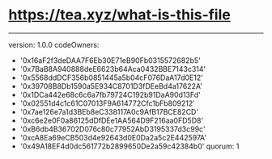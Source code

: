 # https://tea.xyz/what-is-this-file
---
version: 1.0.0
codeOwners:
  - '0x16aF2f3deDAA7F6Eb30E71eB90Fb0315572682b5'
  - '0x7BaB8A940888deE6623b64Aca0432BBE7143c314'
  - '0x5568ddDCF356b0851445a5b04cF076DaA17d0E12'
  - '0x39708B8Db1590a5E934C8701D3fDEeBd4a17622A'
  - '0x1DCa442e68c6c6a7fb79724C192b91DaA90d13Fd'
  - '0x02551d4c1c61C07013F9A614772Cfc1bFb809212'
  - '0x7ae126e7a1d3BEb8eC338117A0c9AfB17BCE82CD'
  - '0xc6e2e0F0a86125dDfDEe1AA564D9F216aa0FD5D8'
  - '0xB6db4B36702D076c80c77952AbD3195337d3c99c'
  - '0xcA8Ea69eCB503d4e92643d0E0Da2a5c2E442597A'
  - '0x49A18EF4d0dc561772b2899650De2a59c42384b0'
quorum: 1

